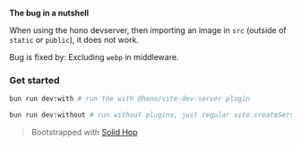 **The bug in a nutshell**

When using the hono devserver, then importing an image in `src` (outside of `static` or `public`), it does not work.

Bug is fixed by: Excluding `webp` in middleware.

### Get started

```sh
bun run dev:with # run the with @hono/vite-dev-server plugin
```

```sh
bun run dev:without # run without plugins, just regular vite.createServer.
```

> Bootstrapped with [Solid Hop](https://github.com/blankeos/solid-hop)
